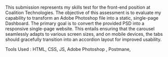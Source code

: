 This submission represents my skills test for the front-end position at Coalition Technologies. 
The objective of this assessment is to evaluate my capability to transform an Adobe Photoshop file into a static, single-page Dashboard.
The primary goal is to convert the provided PSD into a responsive single-page website. This entails ensuring that the carousel seamlessly adapts to various screen sizes, and on mobile devices,
the tabs should gracefully transition into an accordion layout for improved usability.

Tools Used :
HTML,
CSS,
JS,
Adobe Photoshop ,
Postmane,
